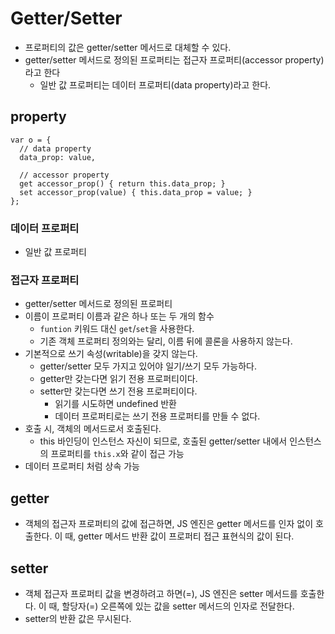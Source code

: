 # Getter/Setter
- 프로퍼티의 값은 getter/setter 메서드로 대체할 수 있다.
- getter/setter 메서드로 정의된 프로퍼티는 접근자 프로퍼티(accessor property)라고 한다
  - 일반 값 프로퍼티는 데이터 프로퍼티(data property)라고 한다.

## property
```
var o = {
  // data property
  data_prop: value,
  
  // accessor property
  get accessor_prop() { return this.data_prop; }
  set accessor_prop(value) { this.data_prop = value; }
};
```

### 데이터 프로퍼티
- 일반 값 프로퍼티

### 접근자 프로퍼티
- getter/setter 메서드로 정의된 프로퍼티
- 이름이 프로퍼티 이름과 같은 하나 또는 두 개의 함수
  - `funtion` 키워드 대신  `get`/`set`을 사용한다.
  - 기존 객체 프로퍼티 정의와는 달리, 이름 뒤에 콜론을 사용하지 않는다.
- 기본적으로 쓰기 속성(writable)을 갖지 않는다.
  - getter/setter 모두 가지고 있어야 일기/쓰기 모두 가능하다.
  - getter만 갖는다면 읽기 전용 프로퍼티이다.
  - setter만 갖는다면 쓰기 전용 프로퍼티이다.
    - 읽기를 시도하면 undefined 반환
    - 데이터 프로퍼티로는 쓰기 전용 프로퍼티를 만들 수 없다.
- 호출 시, 객체의 메서드로서 호출된다.
  - this 바인딩이 인스턴스 자신이 되므로, 호출된 getter/setter 내에서 인스턴스의 프로퍼티를 `this.x`와 같이 접근 가능
- 데이터 프로퍼티 처럼 상속 가능

## getter
- 객체의 접근자 프로퍼티의 값에 접근하면, JS 엔진은 getter 메서드를 인자 없이 호출한다.
  이 때, getter 메서드 반환 값이 프로퍼티 접근 표현식의 값이 된다.

## setter
- 객체 접근자 프로퍼티 값을 변경하려고 하면(=), JS 엔진은 setter 메서드를 호출한다.
  이 때, 할당자(=) 오른쪽에 있는 값을 setter 메서드의 인자로 전달한다.
- setter의 반환 값은 무시된다.
